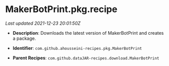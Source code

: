 # MakerBotPrint.pkg.recipe

_Last updated 2021-12-23 20:01:50Z_

- **Description**: Downloads the latest version of MakerBotPrint and creates a package.

- **Identifier**: `com.github.ahousseini-recipes.pkg.MakerBotPrint`

- **Parent Recipes**: `com.github.dataJAR-recipes.download.MakerBotPrint`
